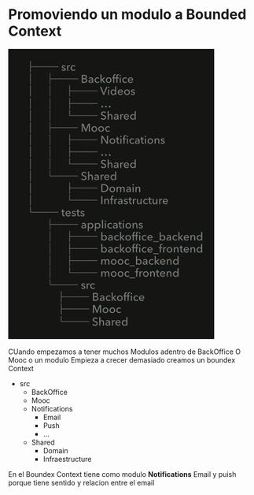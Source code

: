 # Promoviendo un modulo a Bounded Context

![Estructura de carpetas](./img/02.png)

CUando empezamos a tener muchos Modulos adentro de BackOffice O Mooc
o un modulo Empieza a crecer demasiado creamos un boundex Context
- src
    - BackOffice
    - Mooc
    - Notifications
        - Email
        - Push
        - ...
    - Shared
        - Domain
        - Infraestructure

En el Boundex Context tiene como modulo **Notifications** Email y puish porque tiene sentido y relacion entre el email
